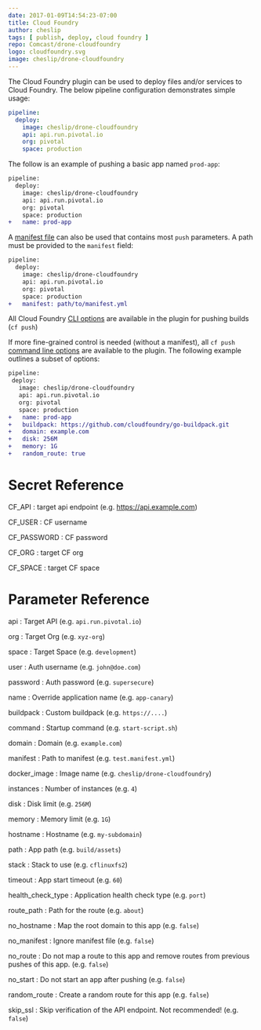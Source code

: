 ```yaml
---
date: 2017-01-09T14:54:23-07:00
title: Cloud Foundry
author: cheslip
tags: [ publish, deploy, cloud foundry ]
repo: Comcast/drone-cloudfoundry
logo: cloudfoundry.svg
image: cheslip/drone-cloudfoundry
---
```


The Cloud Foundry plugin can be used to deploy files and/or services to Cloud Foundry. The below pipeline configuration demonstrates simple usage:

```yaml
pipeline:
  deploy:
    image: cheslip/drone-cloudfoundry
    api: api.run.pivotal.io
    org: pivotal
    space: production
```

The follow is an example of pushing a basic app named `prod-app`:

```diff
pipeline:
  deploy:
    image: cheslip/drone-cloudfoundry
    api: api.run.pivotal.io
    org: pivotal
    space: production
+   name: prod-app
```

A [manifest file](https://docs.cloudfoundry.org/devguide/deploy-apps/manifest.html) can also be used that contains most `push` parameters. A path must be provided
to the `manifest` field:

```diff
pipeline:
  deploy:
    image: cheslip/drone-cloudfoundry
    api: api.run.pivotal.io
    org: pivotal
    space: production
+   manifest: path/to/manifest.yml
```
All Cloud Foundry [CLI options](http://cli.cloudfoundry.org/en-US/cf/push.html) are available in the plugin for pushing builds (`cf push`)

If more fine-grained control is needed (without a manifest), all `cf push`
[command line options](http://cli.cloudfoundry.org/en-US/cf/push.html) are
available to the plugin. The following example outlines a subset of options:

 ```diff
pipeline:
  deploy:
    image: cheslip/drone-cloudfoundry
    api: api.run.pivotal.io
    org: pivotal
    space: production
+   name: prod-app
+   buildpack: https://github.com/cloudfoundry/go-buildpack.git
+   domain: example.com
+   disk: 256M
+   memory: 1G
+   random_route: true
```

# Secret Reference

CF_API
: target api endpoint (e.g. https://api.example.com)

CF_USER
: CF username

CF_PASSWORD
: CF password

CF_ORG
: target CF org

CF_SPACE
: target CF space

# Parameter Reference

api
: Target API (e.g. `api.run.pivotal.io`)

org
: Target Org (e.g. `xyz-org`)

space
: Target Space (e.g. `development`)

user
: Auth username (e.g. `john@doe.com`)

password
: Auth password (e.g. `supersecure`)

name
: Override application name (e.g. `app-canary`)

buildpack
: Custom buildpack (e.g. `https://....`)

command
: Startup command (e.g. `start-script.sh`)

domain
: Domain (e.g. `example.com`)

manifest
: Path to manifest (e.g. `test.manifest.yml`)

docker_image
: Image name (e.g. `cheslip/drone-cloudfoundry`)

instances
: Number of instances (e.g. `4`)

disk
: Disk limit (e.g. `256M`)

memory
: Memory limit (e.g. `1G`)

hostname
: Hostname (e.g. `my-subdomain`)

path
: App path (e.g. `build/assets`)

stack
: Stack to use (e.g. `cflinuxfs2`)

timeout
: App start timeout (e.g. `60`)

health_check_type
: Application health check type (e.g. `port`)

route_path
: Path for the route (e.g. `about`)

no_hostname
: Map the root domain to this app (e.g. `false`)

no_manifest
: Ignore manifest file (e.g. `false`)

no_route
: Do not map a route to this app and remove routes from previous pushes of this app. (e.g. `false`)

no_start
: Do not start an app after pushing (e.g. `false`)

random_route
: Create a random route for this app (e.g. `false`)

skip_ssl
: Skip verification of the API endpoint. Not recommended! (e.g. `false`)

